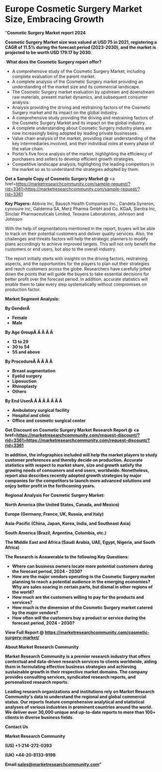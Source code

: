 # Europe Cosmetic Surgery Market Size, Embracing Growth
"<strong>Cosmetic Surgery Market report 2024</strong>

<strong>Cosmetic Surgery Market size was valued at USD 75 in 2021, registering a CAGR of 11.5% during the forecast period (2023-2030), and the market is projected to be worth USD 179.17 by 2030.</strong>

 <strong><b>What does the Cosmetic Surgery report offer?</b></strong>
<ul>
  <li>A comprehensive study of the Cosmetic Surgery Market, including complete evaluation of the parent market.</li>
  <li>A complete analysis of the Cosmetic Surgery market providing an understanding of the market size and its commercial landscape.</li>
  <li>The Cosmetic Surgery market evaluation by upstream and downstream raw materials, present market dynamics, and subsequent consumer analysis.</li>
  <li>Analysis providing the driving and restraining factors of the Cosmetic Surgery market and its impact on the global industry.</li>
  <li>A comprehensive study providing the driving and restraining factors of the Cosmetic Surgery Market and its impact on the global industry.</li>
  <li>A complete understanding about Cosmetic Surgery industry plans are now increasingly being adopted by leading private businesses.</li>
  <li>Value chain analysis of the market, providing clear understanding of the key intermediaries involved, and their individual roles at every phase of the value chain.</li>
  <li>Porter’s five force analysis of the market, highlighting the efficiency of purchasers and sellers to develop efficient growth strategies.</li>
  <li>Competitive landscape analysis, highlighting the leading competitors in the market so as to understand the strategies adopted by them.</li>
</ul>

<strong>Get a Sample Copy of Cosmetic Surgery Market @ </strong><a href=https://marketresearchcommunity.com/sample-request/?rid=3361><u>https://marketresearchcommunity.com/sample-request/?rid=3361</u></a>

<strong>Key Players:</strong> 
Abbvie Inc, Bausch Health Companies Inc., Candela Syneron, cynosure inc, Galderma SA, Merz Pharma GmbH and Co. KGaA, Sientra Inc, Sinclair Pharmaceuticals Limited, Teoxane Laboratories, Johnson and Johnson

With the help of segmentations mentioned in the report, buyers will be able to track on their potential customers and deliver quality services. Also, the challenges and threats factors will help the strategic planners to modify plans accordingly to achieve improved targets. This will not only benefit the customers or end users, but also to the overall industry.

The report initially starts with insights on the driving factors, restraining aspects, and the opportunities for the players to plan out their strategies and reach customers across the globe. Researchers have carefully jotted down the points that will guide the buyers to take essential decisions for better profit over the forecast period. In addition, accurate statistics will enable them to take every step systematically without compromises on production factor.

<strong>Market Segment Analysis:</strong>


<strong><strong>By GenderÂ  </strong></h4>
<ul>
 	<li>Female</li>
 	<li>Male</li>
</ul>
<strong><strong>By Age GroupÂ Â Â Â Â  </strong></h4>
<ul>
 	<li>13 to 29</li>
 	<li>30 to 54</li>
 	<li>55 and above</li>
</ul>
<strong><strong>By ProcedureÂ Â Â Â Â  </strong></h4>
<ul>
 	<li>Breast augmentation</li>
 	<li>Eyelid surgery</li>
 	<li>Liposuction</li>
 	<li>Rhinoplasty</li>
 	<li>Others</li>
</ul>
<strong><strong>By End UserÂ Â Â Â Â Â Â Â  </strong></h4>
<ul>
 	<li>Ambulatory surgical facility</li>
 	<li>Hospital and clinic</li>
 	<li>Office and cosmetic surgical center</li>
</ul>

<strong>Get Discount on Cosmetic Surgery Market Research Report @ </b></strong><a href=https://marketresearchcommunity.com/request-discount/?rid=3361><u>https://marketresearchcommunity.com/request-discount/?rid=3361</u></a>

In addition, the infographics included will help the market players to study customer preferences and thereby decide on production. Accurate statistics with respect to market share, size and growth satisfy the growing needs of consumers and end users, worldwide. Nonetheless, report also describes recently adopted growth strategies by major companies for the competitors to launch more advanced solutions and enjoy better profit in the forthcoming years.

<strong>Regional Analysis For Cosmetic Surgery Market:</strong>

<strong>North America</strong> (the United States, Canada, and Mexico)

<strong>Europe</strong> (Germany, France, UK, Russia, and Italy)

<strong>Asia-Pacific</strong> (China, Japan, Korea, India, and Southeast Asia)

<strong>South America</strong> (Brazil, Argentina, Colombia, etc.)

<strong>The Middle East and Africa</strong> (Saudi Arabia, UAE, Egypt, Nigeria, and South Africa)

<strong>The Research is Answerable to the following Key Questions:</strong>
<ul>
 	<li>Where can business owners locate more potential customers during the forecast period, 2024 - 2030?</li>
 	<li>How are the major vendors operating in the Cosmetic Surgery market planning to reach a potential audience in the emerging economies? Why are sales soaring in certain parts, but dismal in other regions of the world?</li>
 	<li>How much are the customers willing to pay for the products and services?</li>
 	<li>How much is the dimension of the Cosmetic Surgery market catered by the major vendors?</li>
 	<li>How often will the customers buy a product or service during the forecast period, 2024 - 2030?</li>
</ul>

<strong>View Full Report @</strong> <a href=https://marketresearchcommunity.com/cosmetic-surgery-market/>https://marketresearchcommunity.com/cosmetic-surgery-market/</a>

<strong>About Market Research Community</strong>

Market Research Community is a premier research industry that offers contextual and data-driven research services to clients worldwide, aiding them in formulating effective business strategies and achieving sustainable growth in their respective market domains. The company provides consulting services, syndicated research reports, and personalized research reports.

Leading research organizations and institutions rely on Market Research Community's data to understand the regional and global commercial status. Our reports feature comprehensive analytical and statistical analyses of various industries in prominent countries around the world. We deliver over 30,000 unique and up-to-date reports to more than 100+ clients in diverse business fields.

<strong>Contact Us</strong>

<strong>Market Research Community</strong>

(US) +1-214-272-0393

(UK) +44-20-8133-9198

<strong>Email:</strong>sales@marketresearchcommunity.com"
